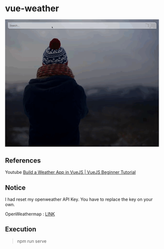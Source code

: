 # vue-weather

![](src/assets/vue-weather.gif)

## References
Youtube [Build a Weather App in VueJS | VueJS Beginner Tutorial](https://www.youtube.com/watch?v=JLc-hWsPTUY&list=FLXFjv6jFD_JmedNur46Skcg)

## Notice
I had reset my openweather API Key.
You have to replace the key on your own.

OpenWeathermap : [LINK](https://openweathermap.org/)

## Execution

> npm run serve